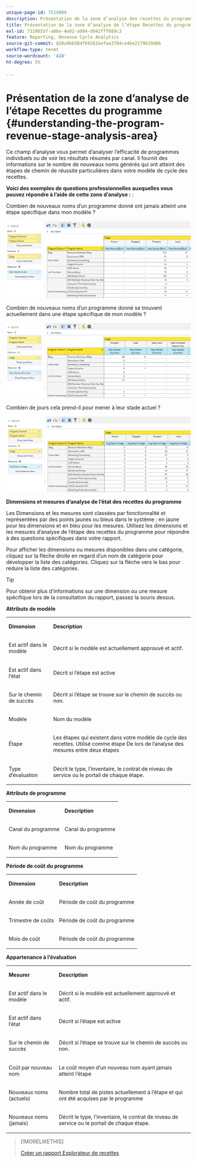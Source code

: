 ```yaml
---
unique-page-id: 7514009
description: Présentation de la zone d’analyse des recettes du programme - Documents Marketo - Documentation du produit
title: Présentation de la zone d’analyse de l’étape Recettes du programme
exl-id: 7310655f-a06e-4e02-a094-d942fff689c3
feature: Reporting, Revenue Cycle Analytics
source-git-commit: d20a9bb584f69282eefae3704ce4be2179b29d0b
workflow-type: tm+mt
source-wordcount: '418'
ht-degree: 5%

---
```


# Présentation de la zone d’analyse de l’étape Recettes du programme {#understanding-the-program-revenue-stage-analysis-area}

Ce champ d’analyse vous permet d’analyser l’efficacité de programmes individuels ou de voir les résultats résumés par canal. Il fournit des informations sur le nombre de nouveaux noms générés qui ont atteint des étapes de chemin de réussite particulières dans votre modèle de cycle des recettes.

**Voici des exemples de questions professionnelles auxquelles vous pouvez répondre à l’aide de cette zone d’analyse :** :

Combien de nouveaux noms d’un programme donné ont jamais atteint une étape spécifique dans mon modèle ?

![](assets/one-3.png)

Combien de nouveaux noms d’un programme donné se trouvent actuellement dans une étape spécifique de mon modèle ?

![](assets/two-3.png)

Combien de jours cela prend-il pour mener à leur stade actuel ?

![](assets/three-3.png)

**Dimensions et mesures d’analyse de l’état des recettes du programme**

Les Dimensions et les mesures sont classées par fonctionnalité et représentées par des points jaunes ou bleus dans le système : en jaune pour les dimensions et en bleu pour les mesures. Utilisez les dimensions et les mesures d’analyse de l’étape des recettes du programme pour répondre à des questions spécifiques dans votre rapport.

Pour afficher les dimensions ou mesures disponibles dans une catégorie, cliquez sur la flèche droite en regard d’un nom de catégorie pour développer la liste des catégories. Cliquez sur la flèche vers le bas pour réduire la liste des catégories.

>[!TIP]
>
>Pour obtenir plus d’informations sur une dimension ou une mesure spécifique lors de la consultation du rapport, passez la souris dessus.

**Attributs de modèle**

<table> 
 <tbody> 
  <tr> 
   <td colspan="1" rowspan="1"><strong>Dimension</strong></td> 
   <td colspan="1" rowspan="1"><p><strong>Description</strong></p></td> 
  </tr> 
  <tr> 
   <td colspan="1" rowspan="1"><p>Est actif dans le modèle</p></td> 
   <td colspan="1" rowspan="1"><p>Décrit si le modèle est actuellement approuvé et actif.</p></td> 
  </tr> 
  <tr> 
   <td colspan="1" rowspan="1"><p>Est actif dans l’état</p></td> 
   <td colspan="1" rowspan="1"><p>Décrit si l’étape est active</p></td> 
  </tr> 
  <tr> 
   <td colspan="1" rowspan="1"><p>Sur le chemin de succès</p></td> 
   <td colspan="1" rowspan="1"><p>Décrit si l’étape se trouve sur le chemin de succès ou non.</p></td> 
  </tr> 
  <tr> 
   <td colspan="1" rowspan="1"><p>Modèle</p></td> 
   <td colspan="1" rowspan="1"><p>Nom du modèle</p></td> 
  </tr> 
  <tr> 
   <td colspan="1" rowspan="1"><p>Étape</p></td> 
   <td colspan="1" rowspan="1"><p>Les étapes qui existent dans votre modèle de cycle des recettes. Utilisé comme étape De lors de l’analyse des mesures entre deux étapes</p></td> 
  </tr> 
  <tr> 
   <td colspan="1" rowspan="1"><p>Type d’évaluation</p></td> 
   <td colspan="1" rowspan="1"><p>Décrit le type, l’inventaire, le contrat de niveau de service ou le portail de chaque étape.</p></td> 
  </tr> 
 </tbody> 
</table>

**Attributs de programme**

<table> 
 <tbody> 
  <tr> 
   <td colspan="1" rowspan="1"><p><strong>Dimension</strong></p></td> 
   <td colspan="1" rowspan="1"><p><strong>Description</strong></p></td> 
  </tr> 
  <tr> 
   <td colspan="1" rowspan="1"><p>Canal du programme</p></td> 
   <td colspan="1" rowspan="1"><p>Canal du programme</p></td> 
  </tr> 
  <tr> 
   <td colspan="1" rowspan="1"><p>Nom du programme</p></td> 
   <td colspan="1" rowspan="1"><p>Nom du programme</p></td> 
  </tr> 
 </tbody> 
</table>

**Période de coût du programme**

<table> 
 <tbody> 
  <tr> 
   <td colspan="1" rowspan="1"><p><strong>Dimension</strong></p></td> 
   <td colspan="1" rowspan="1"><p><strong>Description</strong></p></td> 
  </tr> 
  <tr> 
   <td colspan="1" rowspan="1"><p>Année de coût</p></td> 
   <td colspan="1" rowspan="1"><p>Période de coût du programme</p></td> 
  </tr> 
  <tr> 
   <td colspan="1" rowspan="1"><p>Trimestre de coûts</p></td> 
   <td colspan="1" rowspan="1"><p>Période de coût du programme</p></td> 
  </tr> 
  <tr> 
   <td colspan="1" rowspan="1"><p>Mois de coût</p></td> 
   <td colspan="1" rowspan="1"><p>Période de coût du programme</p></td> 
  </tr> 
 </tbody> 
</table>

**Appartenance à l’évaluation**

<table> 
 <tbody> 
  <tr> 
   <td colspan="1" rowspan="1"><p><strong>Mesurer</strong></p></td> 
   <td colspan="1" rowspan="1"><p><strong>Description</strong></p></td> 
  </tr> 
  <tr> 
   <td colspan="1" rowspan="1"><p>Est actif dans le modèle</p></td> 
   <td colspan="1" rowspan="1"><p>Décrit si le modèle est actuellement approuvé et actif.</p></td> 
  </tr> 
  <tr> 
   <td colspan="1" rowspan="1"><p>Est actif dans l’état</p></td> 
   <td colspan="1" rowspan="1"><p>Décrit si l’étape est active</p></td> 
  </tr> 
  <tr> 
   <td colspan="1" rowspan="1"><p>Sur le chemin de succès</p></td> 
   <td colspan="1" rowspan="1"><p>Décrit si l’étape se trouve sur le chemin de succès ou non.</p></td> 
  </tr> 
  <tr> 
   <td colspan="1" rowspan="1"><p>Coût par nouveau nom</p></td> 
   <td colspan="1" rowspan="1"><p>Le coût moyen d’un nouveau nom ayant jamais atteint l’étape</p></td> 
  </tr> 
  <tr> 
   <td colspan="1" rowspan="1"><p>Nouveaux noms (actuels)</p></td> 
   <td colspan="1" rowspan="1"><p>Nombre total de pistes actuellement à l’étape et qui ont été acquises par le programme</p></td> 
  </tr> 
  <tr> 
   <td colspan="1" rowspan="1"><p>Nouveaux noms (jamais)</p></td> 
   <td colspan="1" rowspan="1"><p>Décrit le type, l’inventaire, le contrat de niveau de service ou le portail de chaque étape.</p></td> 
  </tr> 
 </tbody> 
</table>

>[!MORELIKETHIS]
>
>[Créer un rapport Explorateur de recettes](/help/marketo/product-docs/reporting/revenue-cycle-analytics/revenue-explorer/create-a-revenue-explorer-report.md)

